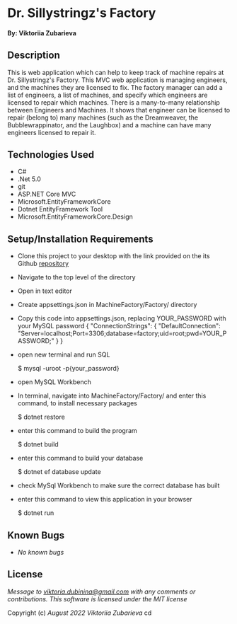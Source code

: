 # Dr. Sillystringz's Factory

#### By: Viktoriia Zubarieva

## Description

This is web application which can help to keep track of machine repairs at Dr. Sillystringz's Factory. This MVC web application is managing engineers, and the machines they are licensed to fix. The factory manager can add a list of engineers, a list of machines, and specify which engineers are licensed to repair which machines. There is a many-to-many relationship between Engineers and Machines. It shows that engineer can be licensed to repair (belong to) many machines (such as the Dreamweaver, the Bubblewrappinator, and the Laughbox) and a machine can have many engineers licensed to repair it.

## Technologies Used

- C#
- .Net 5.0
- git
- ASP.NET Core MVC
- Microsoft.EntityFrameworkCore
- Dotnet EntityFramework Tool
- Microsoft.EntityFrameworkCore.Design

## Setup/Installation Requirements

- Clone this project to your desktop with the link provided on the its Github [repository](https://github.com/vzubarieva/MachineFactory.Solution.Solution)
- Navigate to the top level of the directory
- Open in text editor
- Create appsettings.json in MachineFactory/Factory/ directory
- Copy this code into appsettings.json, replacing YOUR_PASSWORD with your MySQL password
  {
  "ConnectionStrings":
  { "DefaultConnection": "Server=localhost;Port=3306;database=factory;uid=root;pwd=YOUR_PASSWORD;" }
  }

- open new terminal and run SQL

  $ mysql -uroot -p{your_password}

- open MySQL Workbench
- In terminal, navigate into MachineFactory/Factory/ and enter this command, to install necessary packages

  $ dotnet restore

- enter this command to build the program

  $ dotnet build

- enter this command to build your database

  $ dotnet ef database update

- check MySql Workbench to make sure the correct database has built
- enter this command to view this application in your browser

  $ dotnet run

## Known Bugs

- _No known bugs_

## License

_Message to viktoria.dubinina@gmail.com with any comments or contributions. This software is licensed under the MIT license_

Copyright (c) _August 2022_ _Viktoriia Zubarieva_
cd
